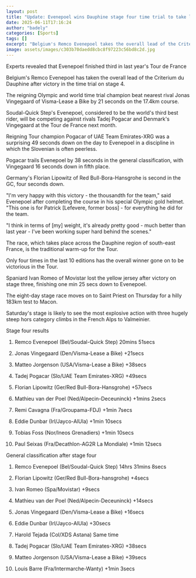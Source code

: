 ```yaml
---
layout: post
title: "Update: Evenepoel wins Dauphine stage four time trial to take lead"
date: 2025-06-11T17:16:24
author: "badely"
categories: [Sports]
tags: []
excerpt: "Belgium's Remco Evenepoel takes the overall lead of the Criterium du Dauphine after victory in the time trial on stage 4."
image: assets/images/c303b70daedd8cbc8f97223c56bd8c2d.jpg
---
```


Experts revealed that Evenepoel finished third in last year's Tour de France

Belgium's Remco Evenepoel has taken the overall lead of the Criterium du Dauphine after victory in the time trial on stage 4.

The reigning Olympic and world time trial champion beat nearest rival Jonas Vingegaard of Visma-Lease a Bike by 21 seconds on the 17.4km course.

Soudal-Quick Step's Evenepoel, considered to be the world's third best rider, will be competing against rivals Tadej Pogacar and Denmark's Vingegaard at the Tour de France next month.

Reigning Tour champion Pogacar of UAE Team Emirates-XRG was a surprising 49 seconds down on the day to Evenepoel in a discipline in which the Slovenian is often peerless.

Pogacar trails Evenepoel by 38 seconds in the general classification, with Vingegaard 16 seconds down in fifth place. 

Germany's Florian Lipowitz of Red Bull-Bora-Hansgrohe is second in the GC, four seconds down.

"I'm very happy with this victory - the thousandth for the team," said Evenepoel after completing the course in his special Olympic gold helmet. "This one is for Patrick [Lefevere, former boss] - for everything he did for the team.

"I think in terms of [my] weight, it's already pretty good - much better than last year - I've been working super hard behind the scenes." 

The race, which takes place across the Dauphine region of south-east France, is the traditional warm-up for the Tour.

Only four times in the last 10 editions has the overall winner gone on to be victorious in the Tour.

Spaniard Ivan Romeo of Movistar lost the yellow jersey after victory on stage three, finishing one min 25 secs down to Evenepoel.

The eight-day stage race moves on to Saint Priest on Thursday for a hilly 183km test to Macon. 

Saturday's stage is likely to see the most explosive action with three hugely steep hors category climbs in the French Alps to Valmeinier.  

Stage four results

1. Remco Evenepoel (Bel/Soudal-Quick Step) 20mins 51secs

2. Jonas Vingegaard (Den/Visma-Lease a Bike) +21secs

3. Matteo Jorgenson (USA/Visma-Lease a Bike) +38secs

4. Tadej Pogacar (Slo/UAE Team Emirates-XRG) +49secs

5. Florian Lipowitz (Ger/Red Bull-Bora-Hansgrohe) +57secs

6. Mathieu van der Poel (Ned/Alpecin-Deceuninck) +1mins 2secs

7. Remi Cavagna (Fra/Groupama-FDJ) +1min 7secs

8. Eddie Dunbar (Irl/Jayco-AlUla) +1min 10secs

9. Tobias Foss (Nor/Ineos Grenadiers) +1min 10secs

10. Paul Seixas (Fra/Decathlon-AG2R La Mondiale) +1min 12secs

General classification after stage four

1. Remco Evenepoel (Bel/Soudal-Quick Step) 14hrs 31mins 8secs

2. Florian Lipowitz (Ger/Red Bull-Bora-hansgrohe) +4secs

3. Ivan Romeo (Spa/Movistar) +9secs

4. Mathieu van der Poel (Ned/Alpecin-Deceuninck) +14secs

5. Jonas Vingegaard (Den/Visma-Lease a Bike) +16secs

6. Eddie Dunbar (Irl/Jayco-AlUla) +30secs

7. Harold Tejada (Col/XDS Astana) Same time

8. Tadej Pogacar (Slo/UAE Team Emirates-XRG) +38secs

9. Matteo Jorgenson (USA/Visma-Lease a Bike) +39secs

10. Louis Barre (Fra/Intermarche-Wanty) +1min 3secs

